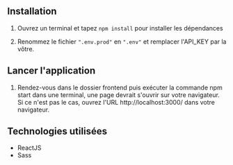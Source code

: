 ## Installation

1. Ouvrez un terminal et tapez `npm install` pour installer les dépendances

2. Renommez le fichier `".env.prod"` en `".env"` et remplacer l'API_KEY par la vôtre.

## Lancer l'application

1. Rendez-vous dans le dossier frontend puis exécuter la commande npm start dans une terminal, une page devrait s'ouvrir sur votre navigateur. Si ce n'est pas le cas, ouvrez l'URL http://localhost:3000/ dans votre navigateur.

## Technologies utilisées

- ReactJS
- Sass
